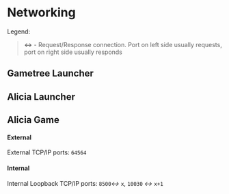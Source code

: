 # Networking
Legend:
> **<->** - Request/Response connection. Port on left side usually requests, port on right side usually responds

## Gametree Launcher

## Alicia Launcher

## Alicia Game
#### External
External TCP/IP ports: `64564`
#### Internal 
Internal Loopback TCP/IP ports: `8500`*<->* `x`, `10030` *<->* `x+1`
